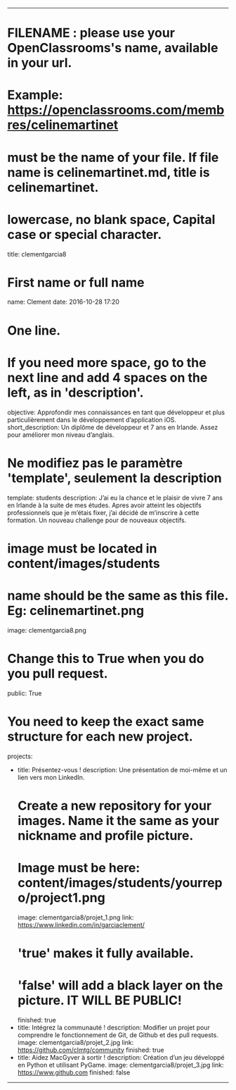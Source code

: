 ---

# FILENAME : please use your OpenClassrooms's name, available in your url.
# Example: https://openclassrooms.com/membres/celinemartinet
# must be the name of your file. If file name is celinemartinet.md, title is celinemartinet.
# lowercase, no blank space, Capital case or special character.
title: clementgarcia8

# First name or full name
name: Clement
date: 2016-10-28 17:20

# One line.
# If you need more space, go to the next line and add 4 spaces on the left, as in 'description'.
objective: Approfondir mes connaissances en tant que développeur et plus particulièrement dans le développement d’application iOS.
short_description: Un diplôme de développeur et 7 ans en Irlande. Assez pour améliorer mon niveau d’anglais.

# Ne modifiez pas le paramètre 'template', seulement la description
template: students
description:
    J’ai eu la chance et le plaisir de vivre 7 ans en Irlande à la suite de mes études.
    Apres avoir atteint les objectifs professionnels que je m’étais fixer, j’ai décidé de m’inscrire à cette formation.
    Un nouveau challenge pour de nouveaux objectifs.

# image must be located in content/images/students
# name should be the same as this file. Eg: celinemartinet.png
image: clementgarcia8.png

# Change this to True when you do you pull request.
public: True

# You need to keep the exact same structure for each new project.
projects:
  - title: Présentez-vous !
    description: Une présentation de moi-même et un lien vers mon LinkedIn.
    # Create a new repository for your images. Name it the same as your nickname and profile picture.
    # Image must be here: content/images/students/yourrepo/project1.png
    image: clementgarcia8/projet_1.png
    link: https://www.linkedin.com/in/garciaclement/
    # 'true' makes it fully available.
    # 'false' will add a black layer on the picture. IT WILL BE PUBLIC!
    finished: true
  - title: Intégrez la communauté !
    description: Modifier un projet pour comprendre le fonctionnement de Git, de Github et des pull requests. 
    image: clementgarcia8/projet_2.jpg
    link: https://github.com/clmtg/community
    finished: true
  - title: Aidez MacGyver à sortir !
    description: Création d’un jeu développé en Python et utilisant PyGame.
    image: clementgarcia8/projet_3.jpg
    link: https://www.github.com
    finished: false
---